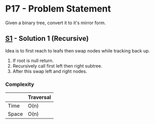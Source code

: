 # P17 - Problem Statement
Given a binary tree, convert it to it's mirror form.
 
## [S1](https://github.com/Lakshitnagar/DS-ALGO/blob/master/ds/binaryTree/p17/S1.java) - Solution 1 (Recursive)
Idea is to first reach to leafs then swap nodes while tracking back up.
1. If root is null return.
2. Recursively call first left then right subtree.
3. After this swap left and right nodes.

### Complexity

|               | Traversal     |
| ------------- | ------------- |
| Time          | O(n)          |
| Space         | O(n)          |
